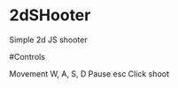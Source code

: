 # 2dSHooter


Simple 2d JS shooter

#Controls

Movement      W, A, S, D
Pause         esc
Click         shoot
